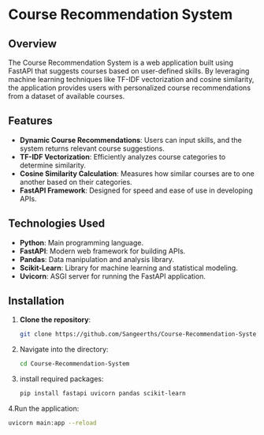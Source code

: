 # Course Recommendation System

## Overview

The Course Recommendation System is a web application built using FastAPI that suggests courses based on user-defined skills. By leveraging machine learning techniques like TF-IDF vectorization and cosine similarity, the application provides users with personalized course recommendations from a dataset of available courses.

## Features

- **Dynamic Course Recommendations**: Users can input skills, and the system returns relevant course suggestions.
- **TF-IDF Vectorization**: Efficiently analyzes course categories to determine similarity.
- **Cosine Similarity Calculation**: Measures how similar courses are to one another based on their categories.
- **FastAPI Framework**: Designed for speed and ease of use in developing APIs.

## Technologies Used

- **Python**: Main programming language.
- **FastAPI**: Modern web framework for building APIs.
- **Pandas**: Data manipulation and analysis library.
- **Scikit-Learn**: Library for machine learning and statistical modeling.
- **Uvicorn**: ASGI server for running the FastAPI application.

## Installation

1. **Clone the repository**:
   ```bash
   git clone https://github.com/Sangeerths/Course-Recommendation-System.git

2. Navigate into the directory:

   ```bash
   cd Course-Recommendation-System

3. install required packages:
   ```bash
   pip install fastapi uvicorn pandas scikit-learn

4.Run the application:
   ```bash
uvicorn main:app --reload
